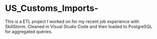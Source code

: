 # US_Customs_Imports-
This is a ETL project I worked on for my recent job experience with SkillStorm. Cleaned in Visual Studio Code and then loaded to PostgreSQL for aggregated queries.
